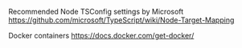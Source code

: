 Recommended Node TSConfig settings by Microsoft
https://github.com/microsoft/TypeScript/wiki/Node-Target-Mapping

Docker containers
https://docs.docker.com/get-docker/
